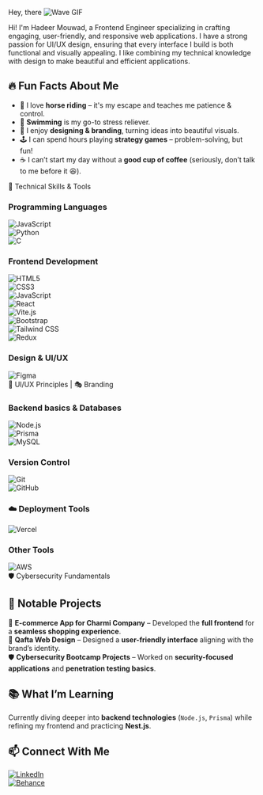 Hey, there ![Wave GIF](https://camo.githubusercontent.com/d04509037f646eab5c2d6d130574ef059fa8eef92e45a139a827a8d06e9d5042/68747470733a2f2f656d6f6a69732e736c61636b6d6f6a69732e636f6d2f656d6f6a69732f696d616765732f313533363335313037352f343539342f626c6f622d776176652e676966)


Hi! I'm Hadeer Mouwad, a Frontend Engineer specializing in crafting engaging, user-friendly, and responsive web applications. I have a strong passion for UI/UX design, ensuring that every interface I build is both functional and visually appealing. I like combining my technical knowledge with design to make beautiful and efficient applications. 

## 🔥 Fun Facts About Me  
- 🏇 I love **horse riding** – it's my escape and teaches me patience & control.  
- 🌊 **Swimming** is my go-to stress reliever.  
- 🎨 I enjoy **designing & branding**, turning ideas into beautiful visuals.  
- 🕹️ I can spend hours playing **strategy games** – problem-solving, but fun!  
- ☕ I can’t start my day without a **good cup of coffee** (seriously, don’t talk to me before it 😆).  

🔧 Technical Skills & Tools  
### **Programming Languages**  
![JavaScript](https://img.shields.io/badge/-JavaScript-F7DF1E?style=for-the-badge&logo=javascript&logoColor=black)  
![Python](https://img.shields.io/badge/-Python-3776AB?style=for-the-badge&logo=python&logoColor=white)  
![C](https://img.shields.io/badge/-C-A8B9CC?style=for-the-badge&logo=c&logoColor=black)  
### **Frontend Development**  
![HTML5](https://img.shields.io/badge/-HTML5-E34F26?style=for-the-badge&logo=html5&logoColor=white)  
![CSS3](https://img.shields.io/badge/-CSS3-1572B6?style=for-the-badge&logo=css3&logoColor=white)  
![JavaScript](https://img.shields.io/badge/-JavaScript-F7DF1E?style=for-the-badge&logo=javascript&logoColor=black)  
![React](https://img.shields.io/badge/-React-61DAFB?style=for-the-badge&logo=react&logoColor=black)  
![Vite.js](https://img.shields.io/badge/-Vite-646CFF?style=for-the-badge&logo=vite&logoColor=white)  
![Bootstrap](https://img.shields.io/badge/-Bootstrap-7952B3?style=for-the-badge&logo=bootstrap&logoColor=white)  
![Tailwind CSS](https://img.shields.io/badge/-TailwindCSS-38B2AC?style=for-the-badge&logo=tailwind-css&logoColor=white)  
![Redux](https://img.shields.io/badge/-Redux-764ABC?style=for-the-badge&logo=redux&logoColor=white)  
### **Design & UI/UX**  
![Figma](https://img.shields.io/badge/-Figma-F24E1E?style=for-the-badge&logo=figma&logoColor=white)  
🎨 UI/UX Principles | 🎭 Branding  
### **Backend basics & Databases**  
![Node.js](https://img.shields.io/badge/-Node.js-339933?style=for-the-badge&logo=node.js&logoColor=white)  
![Prisma](https://img.shields.io/badge/-Prisma-2D3748?style=for-the-badge&logo=prisma&logoColor=white)  
![MySQL](https://img.shields.io/badge/-MySQL-4479A1?style=for-the-badge&logo=mysql&logoColor=white)  
### **Version Control** 
![Git](https://img.shields.io/badge/-Git-F05032?style=for-the-badge&logo=git&logoColor=white)  
![GitHub](https://img.shields.io/badge/-GitHub-181717?style=for-the-badge&logo=github&logoColor=white)  
### ☁️ Deployment Tools  
![Vercel](https://img.shields.io/badge/-Vercel-000000?style=for-the-badge&logo=vercel&logoColor=white)  
### **Other Tools**
![AWS](https://img.shields.io/badge/-AWS-232F3E?style=for-the-badge&logo=amazon-aws&logoColor=white)  
🛡️ Cybersecurity Fundamentals  
## 📌 Notable Projects  
🚀 **E-commerce App for Charmi Company** – Developed the **full frontend** for a **seamless shopping experience**.  
🎨 **Qafta Web Design** – Designed a **user-friendly interface** aligning with the brand’s identity.  
🛡️ **Cybersecurity Bootcamp Projects** – Worked on **security-focused applications** and **penetration testing basics**.  

## 📚 What I’m Learning  
Currently diving deeper into **backend technologies** (`Node.js`, `Prisma`) while refining my frontend and practicing **Nest.js**.

## 📫 Connect With Me  
[![LinkedIn](https://img.shields.io/badge/-LinkedIn-0077B5?style=for-the-badge&logo=linkedin&logoColor=white)](https://linkedin.com/in/hadeermouwad)  
[![Behance](https://img.shields.io/badge/-Behance-1769FF?style=for-the-badge&logo=behance&logoColor=white)](https://www.behance.net/hadeerMouwad)  
